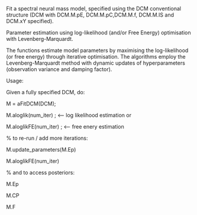 Fit a spectral neural mass model, specified using the DCM conventional structure (DCM with DCM.M.pE, DCM.M.pC,DCM.M.f, DCM.M.IS and DCM.xY specified).

Parameter estimation using log-likelihood (and/or Free Energy) optimisation with Levenberg-Marquardt.

The functions estimate model parameters by maximising the log-likelihood (or free energy) through iterative optimisation. The algorithms employ the Levenberg-Marquardt 
method with dynamic updates of hyperparameters (observation variance and damping factor).

Usage:

Given a fully specified DCM, do:


M = aFitDCM(DCM);

M.aloglik(num_iter) ; <-- log likelihood estimation or

M.aloglikFE(num_iter) ; <-- free enery estimation 

% to re-run / add more iterations:

M.update_parameters(M.Ep)

M.aloglikFE(num_iter)

% and to access posteriors:

M.Ep

M.CP

M.F



